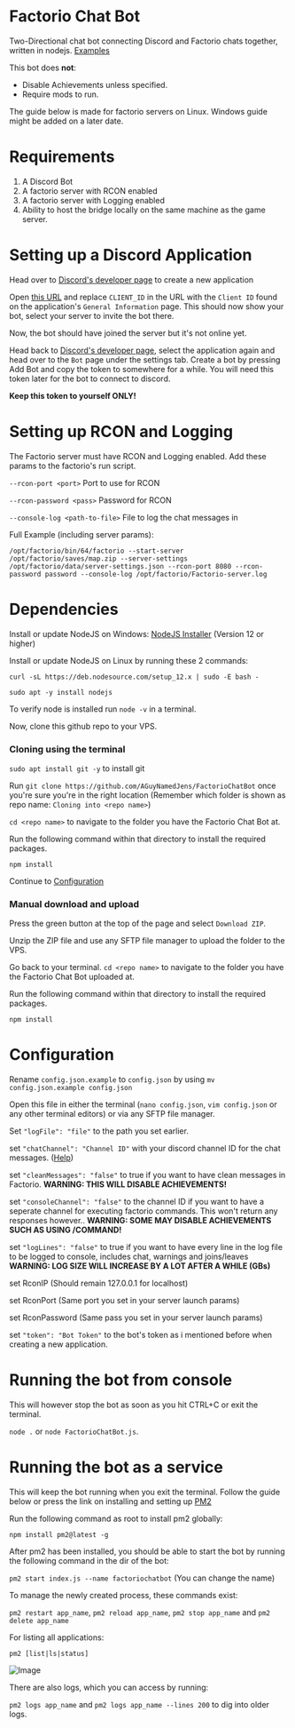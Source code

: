 # Factorio Chat Bot
Two-Directional chat bot connecting Discord and Factorio chats together, written in nodejs.
[Examples](https://github.com/AGuyNamedJens/FactorioChatBot/blob/master/EXAMPLES.md)

This bot does **not**:
- Disable Achievements unless specified.
- Require mods to run.

The guide below is made for factorio servers on Linux. Windows guide might be added on a later date.

# Requirements
  1. A Discord Bot
  2. A factorio server with RCON enabled
  3. A factorio server with Logging enabled
  4. Ability to host the bridge locally on the same machine as the game server.

# Setting up a Discord Application

Head over to [Discord's developer page](https://discord.com/developers/applications) to create a new application

Open [this URL](https://discord.com/oauth2/authorize?client_id=CLIENT_ID&permissions=-1&scope=bot) and replace `CLIENT_ID` in the URL with the `Client ID` found on the application's `General Information` page. This should now show your bot, select your server to invite the bot there.

Now, the bot should have joined the server but it's not online yet.

Head back to [Discord's developer page](https://discord.com/developers/applications), select the application again and head over to the `Bot` page under the settings tab.
Create a bot by pressing Add Bot and copy the token to somewhere for a while. You will need this token later for the bot to connect to discord.

**Keep this token to yourself ONLY!**


# Setting up RCON and Logging
The Factorio server must have RCON and Logging enabled.
Add these params to the factorio's run script.

```--rcon-port <port>```	Port to use for RCON
  
```--rcon-password <pass>```	Password for RCON

```--console-log <path-to-file>```  File to log the chat messages in

Full Example (including server params):

```/opt/factorio/bin/64/factorio --start-server /opt/factorio/saves/map.zip --server-settings /opt/factorio/data/server-settings.json --rcon-port 8080 --rcon-password password --console-log /opt/factorio/Factorio-server.log```

# Dependencies
Install or update NodeJS on Windows: [NodeJS Installer](https://nodejs.org/en/) (Version 12 or higher)

Install or update NodeJS on Linux by running these 2 commands:

`curl -sL https://deb.nodesource.com/setup_12.x | sudo -E bash -`

`sudo apt -y install nodejs`

To verify node is installed run `node -v` in a terminal.

Now, clone this github repo to your VPS.

### Cloning using the terminal
`sudo apt install git -y` to install git

Run `git clone https://github.com/AGuyNamedJens/FactorioChatBot` once you're sure you're in the right location (Remember which folder is shown as repo name: `Cloning into <repo name>`)

`cd <repo name>` to navigate to the folder you have the Factorio Chat Bot at.

Run the following command within that directory to install the required packages.

`npm install`

Continue to [Configuration](https://github.com/AGuyNamedJens/FactorioChatBot#Configuration)

### Manual download and upload

Press the green button at the top of the page and select `Download ZIP`.

Unzip the ZIP file and use any SFTP file manager to upload the folder to the VPS.

Go back to your terminal.
`cd <repo name>` to navigate to the folder you have the Factorio Chat Bot uploaded at.

Run the following command within that directory to install the required packages.

`npm install`

# Configuration
    
  Rename `config.json.example` to `config.json` by using `mv config.json.example config.json`

  Open this file in either the terminal (`nano config.json`, `vim config.json` or any other terminal editors) or via any SFTP file manager.

  Set `"logFile": "file"` to the path you set earlier. 

  set `"chatChannel": "Channel ID"` with your discord channel ID for the chat messages. ([Help](https://support.discordapp.com/hc/en-us/articles/206346498-Where-can-I-find-my-User-Server-Message-ID-))

  set `"cleanMessages": "false"` to true if you want to have clean messages in Factorio. **WARNING: THIS WILL DISABLE ACHIEVEMENTS!**

  set `"consoleChannel": "false"` to the channel ID if you want to have a seperate channel for executing factorio commands. This won't return any responses however.. **WARNING: SOME MAY DISABLE ACHIEVEMENTS SUCH AS USING /COMMAND!**

  set `"logLines": "false"` to true if you want to have every line in the log file to be logged to console, includes chat, warnings and joins/leaves **WARNING: LOG SIZE WILL INCREASE BY A LOT AFTER A WHILE (GBs)**

  set RconIP (Should remain 127.0.0.1 for localhost)

  set RconPort (Same port you set in your server launch params)

  set RconPassword (Same pass you set in your server launch params)

  set `"token": "Bot Token"` to the bot's token as i mentioned before when creating a new application.

# Running the bot from console

This will however stop the bot as soon as you hit CTRL+C or exit the terminal.

`node .` or `node FactorioChatBot.js`. 

# Running the bot as a service

This will keep the bot running when you exit the terminal.
Follow the guide below or press the link on installing and setting up [PM2](https://pm2.keymetrics.io/docs/usage/quick-start/)

Run the following command as root to install pm2 globally:

`npm install pm2@latest -g`

After pm2 has been installed, you should be able to start the bot by running the following command in the dir of the bot:

`pm2 start index.js --name factoriochatbot` (You can change the name)

To manage the newly created process, these commands exist:

`pm2 restart app_name`,
`pm2 reload app_name`,
`pm2 stop app_name` and
`pm2 delete app_name`

For listing all applications:

`pm2 [list|ls|status]`

![Image](https://i.imgur.com/LmRD3FN.png)

There are also logs, which you can access by running:

`pm2 logs app_name` and `pm2 logs app_name --lines 200` to dig into older logs.